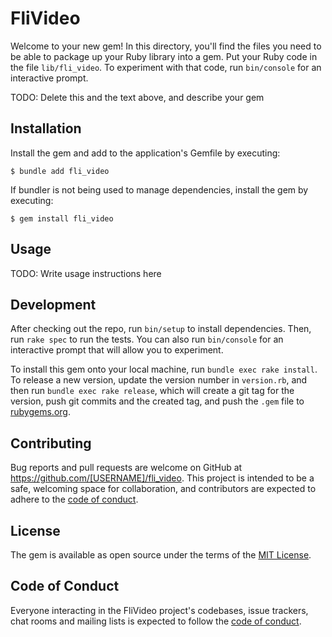 # FliVideo

Welcome to your new gem! In this directory, you'll find the files you need to be able to package up your Ruby library into a gem. Put your Ruby code in the file `lib/fli_video`. To experiment with that code, run `bin/console` for an interactive prompt.

TODO: Delete this and the text above, and describe your gem

## Installation

Install the gem and add to the application's Gemfile by executing:

    $ bundle add fli_video

If bundler is not being used to manage dependencies, install the gem by executing:

    $ gem install fli_video

## Usage

TODO: Write usage instructions here

## Development

After checking out the repo, run `bin/setup` to install dependencies. Then, run `rake spec` to run the tests. You can also run `bin/console` for an interactive prompt that will allow you to experiment.

To install this gem onto your local machine, run `bundle exec rake install`. To release a new version, update the version number in `version.rb`, and then run `bundle exec rake release`, which will create a git tag for the version, push git commits and the created tag, and push the `.gem` file to [rubygems.org](https://rubygems.org).

## Contributing

Bug reports and pull requests are welcome on GitHub at https://github.com/[USERNAME]/fli_video. This project is intended to be a safe, welcoming space for collaboration, and contributors are expected to adhere to the [code of conduct](https://github.com/[USERNAME]/fli_video/blob/main/CODE_OF_CONDUCT.md).

## License

The gem is available as open source under the terms of the [MIT License](https://opensource.org/licenses/MIT).

## Code of Conduct

Everyone interacting in the FliVideo project's codebases, issue trackers, chat rooms and mailing lists is expected to follow the [code of conduct](https://github.com/[USERNAME]/fli_video/blob/main/CODE_OF_CONDUCT.md).
